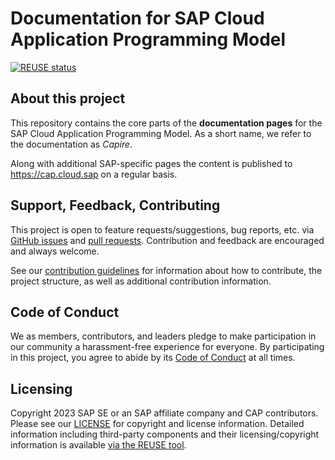# Documentation for SAP Cloud Application Programming Model

[![REUSE status](https://api.reuse.software/badge/github.com/cap-js/docs)](https://api.reuse.software/info/github.com/cap-js/docs)

## About this project

This repository contains the core parts of the **documentation pages** for the SAP Cloud Application Programming Model. As a short name, we refer to the documentation as _Capire_.

Along with additional SAP-specific pages the content is published to https://cap.cloud.sap on a regular basis.

## Support, Feedback, Contributing

This project is open to feature requests/suggestions, bug reports, etc. via [GitHub issues](https://github.com/SAP/cap-js/docs/issues) and [pull requests](https://github.com/SAP/cap-js/docs/pulls). Contribution and feedback are encouraged and always welcome.

See our [contribution guidelines](CONTRIBUTING.md) for information about how to contribute, the project structure, as well as additional contribution information.

## Code of Conduct

We as members, contributors, and leaders pledge to make participation in our community a harassment-free experience for everyone. By participating in this project, you agree to abide by its [Code of Conduct](CODE_OF_CONDUCT.md) at all times.

## Licensing

Copyright 2023 SAP SE or an SAP affiliate company and CAP contributors. Please see our [LICENSE](LICENSE) for copyright and license information. Detailed information including third-party components and their licensing/copyright information is available [via the REUSE tool](https://api.reuse.software/info/github.com/SAP/cap-js/docs).
